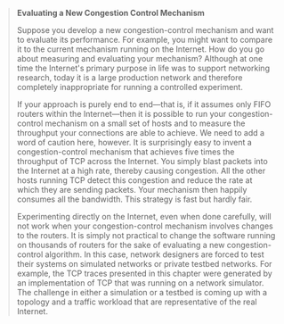 <!--- [!Note|style:flat|label:Evaluating a New Congestion Control Mechanism|iconVisibility:hidden] --->
> **Evaluating a New Congestion Control Mechanism**
>
> Suppose you develop a new congestion-control mechanism and want to
> evaluate its performance. For example, you might want to compare it to
> the current mechanism running on the Internet. How do you go about
> measuring and evaluating your mechanism? Although at one time the
> Internet's primary purpose in life was to support networking research,
> today it is a large production network and therefore completely
> inappropriate for running a controlled experiment.
> 
> If your approach is purely end to end—that is, if it assumes only
> FIFO routers within the Internet—then it is possible to run your
> congestion-control mechanism on a small set of hosts and to measure
> the throughput your connections are able to achieve. We need to add a
> word of caution here, however. It is surprisingly easy to invent a
> congestion-control mechanism that achieves five times the throughput
> of TCP across the Internet. You simply blast packets into the Internet
> at a high rate, thereby causing congestion. All the other hosts
> running TCP detect this congestion and reduce the rate at which they
> are sending packets. Your mechanism then happily consumes all the
> bandwidth. This strategy is fast but hardly fair.
> 
> Experimenting directly on the Internet, even when done carefully, will
> not work when your congestion-control mechanism involves changes to
> the routers. It is simply not practical to change the software running
> on thousands of routers for the sake of evaluating a new
> congestion-control algorithm. In this case, network designers are
> forced to test their systems on simulated networks or private testbed
> networks. For example, the TCP traces presented in this chapter were
> generated by an implementation of TCP that was running on a network
> simulator. The challenge in either a simulation or a testbed is coming
> up with a topology and a traffic workload that are representative of
> the real Internet.
